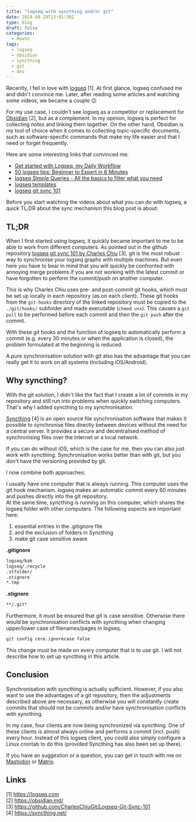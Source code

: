 ```yaml
---
title: "logseq with syncthing and/or git"
date: 2024-08-29T13:01:38Z
type: blog
draft: false
categories:
  - Howto
tags:
  - logseq
  - obsidian
  - syncthing
  - git
  - dev
---
```


Recently, I fell in love with [logseq](https://logseq.com/) [1]. At first glance, logseq confused me and didn't convince me. Later, after reading some articles and watching some videos, we became a couple :wink:

For my use case, I couldn't see logseq as a competitor or replacement for [Obsidian](https://obsidian.md/) [2], but as a complement. In my opinion, logseq is perfect for collecting notes and linking them together. On the other hand, Obsidian is my tool of choice when it comes to collecting topic-specific documents, such as software-specific commands that make my life easier and that I need or forget frequently.

Here are some interesting links that convinced me:

- [Get started with Logseq, my Daily Workflow](https://www.youtube.com/watch?v=uJclYLS4oHs)
- [50 logseq tips: Beginner to Expert in 6 Minutes](https://www.youtube.com/watch?v=r_tcDooayOo)
- [logseq Simple Queries - All the basics to filter what you need](https://www.youtube.com/watch?v=FePCqUN1Pgk)
- [logseq templates](https://docs.logseq.com/#/page/templates)
- [logseq git sync 101](https://github.com/CharlesChiuGit/Logseq-Git-Sync-101)

Before you start watching the videos about what you can do with logseq, a quick TL;DR about the sync mechanism this blog post is about:

## TL;DR

When I first started using logseq, it quickly became important to me to be able to work from different computers. As pointed out in the github repository [logseq git sync 101 by Charles Chiu](https://github.com/CharlesChiuGit/Logseq-Git-Sync-101) [3], git is the most robust way to synchronise your logseq graphs with multiple machines. But even here you have to bear in mind that you will quickly be confronted with annoying merge problems if you are not working with the latest commit or have forgotten to perform the commit/push on another computer.  

This is why Charles Chiu uses pre- and post-commit git hooks, which must be set up locally in each repository (as on each client). These git hooks from the `git-hooks` directory of the linked repository must be copied to the `./git/hooks/` subfolder and made executable (`chmod u+x`). This causes a `git pull` to be performed before each commit and then the `git push` after the commit.  

With these git hooks and the function of logseq to automatically perform a commit (e.g. every 30 minutes or when the application is closed), the problem formulated at the beginning is reduced.  

A pure synchronisation solution with git also has the advantage that you can really get it to work on all systems (including iOS/Android).  

## Why syncthing?

With the git solution, I didn't like the fact that I create a lot of commits in my repository and still run into problems when quickly switching computers. That's why I added syncthing to my synchronisation.  

[Syncthing](https://syncthing.net/) [4] is an open source file synchronisation software that makes it possible to synchronise files directly between devices without the need for a central server. It provides a secure and decentralised method of synchronising files over the internet or a local network.  

If you can do without iOS, which is the case for me, then you can also just work with syncthing. Synchronisation works better than with git, but you don't have the versioning provided by git.

I now combine both approaches:  

I usually have one computer that is always running. This computer uses the git hook mechanism. logseq makes an automatic commit every 60 minutes and pushes directly into the git repository.  
At the same time, syncthing is running on this computer, which shares the logseq folder with other computers. The following aspects are important here:

1. essential entries in the .gitignore file
2. and the exclusion of folders in Syncthing
3. make git case sensitive aware  

**.gitignore**  

```txt
logseq/bak
logseq/.recycle
.stfolder/
.stignore
*.tmp
```

**.stignore**  

```txt
**/.git*
```

Furthermore, it must be ensured that git is case sensitive. Otherwise there would be synchronisation conflicts with syncthing when changing upper/lower case of filenames/pages in logseq.  

```sh
git config core.ignorecase false
```

This change must be made on every computer that is to use git. I will not describe how to set up syncthing in this article.  

## Conclusion

Synchronisation with syncthing is actually sufficient. However, if you also want to use the advantages of a git repository, then the adjustments described above are necessary, as otherwise you will constantly create commits that should not be commits and/or have synchronisation conflicts with syncthing.  

In my case, four clients are now being synchronized via syncthing. One of these clients is almost always online and performs a commit (incl. push) every hour. Instead of this logseq client, you could also simply configure a Linux crontab to do this (provided Syncthing has also been set up there).  

If you have an suggestion or a question, you can get in touch with me on [Mastodon](https://chaos.social/@cloonix/) or [Matrix](https://matrix.to/#/@cloonix:matrix.org).  

## Links

[1] <https://logseq.com>  
[2] <https://obsidian.md/>  
[3] <https://github.com/CharlesChiuGit/Logseq-Git-Sync-101>  
[4] <https://syncthing.net/>  
